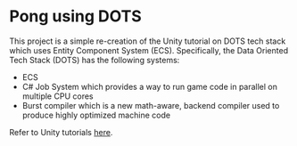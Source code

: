 # Pong using DOTS

This project is a simple re-creation of the Unity tutorial on DOTS tech stack which uses Entity Component System (ECS). Specifically, the Data Oriented Tech Stack (DOTS) has the following systems:
- ECS
- C# Job System which provides a way to run game code in parallel on multiple CPU cores
- Burst compiler which is a new math-aware, backend compiler used to produce highly optimized machine code

Refer to Unity tutorials [here](https://github.com/UnityTechnologies/DOTS_Pong).